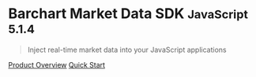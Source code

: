 # Barchart Market Data SDK <small>JavaScript 5.1.4</small>

> Inject real-time market data into your JavaScript applications

[Product Overview](/content/product_overview)
[Quick Start](/content/quick_start)
